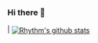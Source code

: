 ### Hi there 👋

<!--
**rhythmbhandari/rhythmbhandari** is a ✨ _special_ ✨ repository because its `README.md` (this file) appears on your GitHub profile.

Here are some ideas to get you started:

- 🔭 I’m currently working on ...
- 🌱 I’m currently learning ...
- 👯 I’m looking to collaborate on ...
- 🤔 I’m looking for help with ...
- 💬 Ask me about ...
- 📫 How to reach me: ...
- 😄 Pronouns: ...
- ⚡ Fun fact: ...
-->



| <a href="https://github.com/rhythmbhandari/github-readme-stats"><img align="center" src="https://github-readme-stats.vercel.app/api?username=rhythmbhandari&show_icons=true&include_all_commits=true&count_private=true&theme=buefy&hide_border=true" alt="Rhythm's github stats" /></a> 
